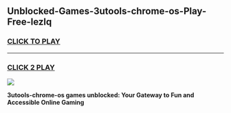 
## Unblocked-Games-3utools-chrome-os-Play-Free-lezlq
<h3>
<a href="https://premium76.site?title=3utools-chrome-os&ref=18A">CLICK TO PLAY</a></h3>
<hr>

<h3>
<a href="https://premium76.site?title=3utools-chrome-os&ref=18A">CLICK 2 PLAY</a>
  
</h3>

<a href="https://premium76.site?title=3utools-chrome-os&ref=18A"><img src="https://clearcache.store/games.png"></a>


**3utools-chrome-os games unblocked: Your Gateway to Fun and Accessible Online Gaming**
